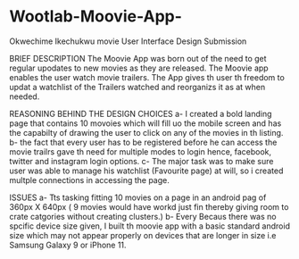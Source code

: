 # Wootlab-Moovie-App-
Okwechime Ikechukwu movie User Interface Design Submission 

BRIEF DESCRIPTION 
The Moovie App was born out of the need to get regular upodates to new movies as they are released.
The Moovie app enables the user watch movie trailers.
The App gives th user th freedom to updat a watchlist of the Trailers watched and reorganizs it as at when needed.

REASONING BEHIND THE DESIGN CHOICES 
a-  I created a bold landing page that contains 10 movoies which will fill uo the mobile screen and has the capabilty of drawing the
    user to click on any of the movies in th listing.
b-  the fact that every user has to be registered before he can access the movie trailrs gave th need for multiple modes to login 
    hence, facebook, twitter and instagram login options.
c-  The major task was to make sure user was able to manage his watchlist (Favourite page) at will, so i created multple connections 
    in accessing the page.
    
ISSUES
a-  Tts tasking fitting 10 movies on a page in an android pag of 360px X 640px ( 9 movies would have workd just fin thereby 
    giving room to crate catgories without creating clusters.)
b-  Every Becaus there was no spcific device size given, I built th moovie app with a basic standard android size which may not appear 
    properly on devices that are longer in size i.e Samsung Galaxy 9 or iPhone 11.
   

  
